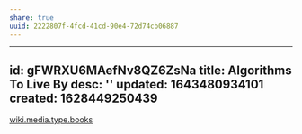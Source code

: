 ```yaml
---
share: true
uuid: 2222807f-4fcd-41cd-90e4-72d74cb06887
---
```

---
id: gFWRXU6MAefNv8QZ6ZsNa
title: Algorithms To Live By
desc: ''
updated: 1643480934101
created: 1628449250439
---

[wiki.media.type.books](/a3a80e28-c537-4091-a06f-3d20f44ec6a2)
